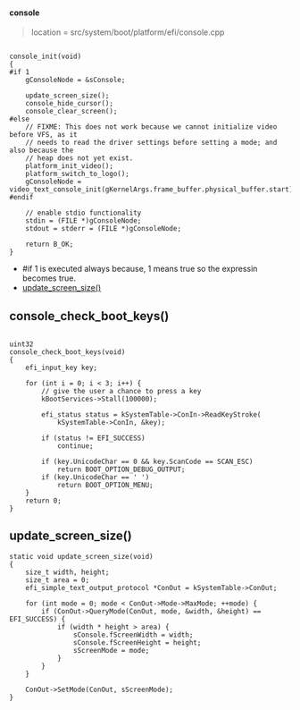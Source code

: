 
#### console

> location = src/system/boot/platform/efi/console.cpp

```

console_init(void)
{
#if 1
	gConsoleNode = &sConsole;

	update_screen_size();
	console_hide_cursor();
	console_clear_screen();
#else
	// FIXME: This does not work because we cannot initialize video before VFS, as it
	// needs to read the driver settings before setting a mode; and also because the
	// heap does not yet exist.
	platform_init_video();
	platform_switch_to_logo();
	gConsoleNode = video_text_console_init(gKernelArgs.frame_buffer.physical_buffer.start);
#endif

	// enable stdio functionality
	stdin = (FILE *)gConsoleNode;
	stdout = stderr = (FILE *)gConsoleNode;

	return B_OK;
}

```
* #if 1 is executed always because, 1 means true so the expressin becomes true.
* [update_screen_size()](/boot/efi/console.md#update_screen_size)


## console_check_boot_keys()
```

uint32
console_check_boot_keys(void)
{
	efi_input_key key;

	for (int i = 0; i < 3; i++) {
		// give the user a chance to press a key
		kBootServices->Stall(100000);

		efi_status status = kSystemTable->ConIn->ReadKeyStroke(
			kSystemTable->ConIn, &key);

		if (status != EFI_SUCCESS)
			continue;

		if (key.UnicodeChar == 0 && key.ScanCode == SCAN_ESC)
			return BOOT_OPTION_DEBUG_OUTPUT;
		if (key.UnicodeChar == ' ')
			return BOOT_OPTION_MENU;
	}
	return 0;
}

```

## update_screen_size()

```
static void update_screen_size(void)
{
	size_t width, height;
	size_t area = 0;
	efi_simple_text_output_protocol *ConOut = kSystemTable->ConOut;

	for (int mode = 0; mode < ConOut->Mode->MaxMode; ++mode) {
		if (ConOut->QueryMode(ConOut, mode, &width, &height) == EFI_SUCCESS) {
			if (width * height > area) {
				sConsole.fScreenWidth = width;
				sConsole.fScreenHeight = height;
				sScreenMode = mode;
			}
		}
	}

	ConOut->SetMode(ConOut, sScreenMode);
}
```
